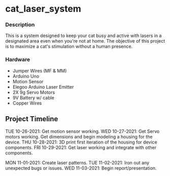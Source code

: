 # cat_laser_system

### Description
This is a system designed to keep your cat busy and active with lasers in a designated area even when you're not at home. 
The objective of this project is to maximize a cat's stimulation without a human presence. 

### Hardware 
* Jumper Wires (MF & MM)
* Arduino Uno
* Motion Sensor 
* Elegoo Arduino Laser Emitter 
* 2X 9g Servo Motors 
* 9V Battery w/ cable
* Copper Wires 

## Project Timeline 
TUE 10-26-2021: Get motion sensor working.
WED 10-27-2021: Get Servo motors working. 
                Get dimensions and begin modeling a housing for the device.
THU 10-28-2021: 3D print first iteration of the housing for device components. 
FRI 10-29-2021: Get laser working and integrate with other components. 

MON 11-01-2021: Create laser patterns. 
TUE 11-02-2021: Iron out any unexpected bugs or issues.
WED 11-03-2021: Begin report/presentation. 

